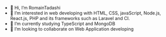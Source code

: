 - 👋 Hi, I’m RomainTadashi
- 👀 I’m interested in web developing with HTML, CSS, javaScript, Node.js, React.js, PHP and its frameworks such as Laravel and CI.
- 🌱 I’m currently studying TypeScript and MongoDB
- 💞️ I’m looking to collaborate on Web Application developing

<!---
RomainTadashi/RomainTadashi is a ✨ special ✨ repository because its `README.md` (this file) appears on your GitHub profile.
You can click the Preview link to take a look at your changes.
--->
